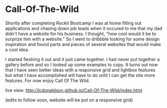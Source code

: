 # Call-Of-The-Wild

Shortly after completing Rockit Bootcamp I was at home filling out applications and chasing down job leads when it 
occured to me that my dad didn't have a website for his business. I thought, "how cool would it be to surprize him with a website." So I went to dribbble looking for some design inspiration and found parts and pieces of several websites that would make a cool idea.

I started fleshing it out and it just came together. I had never put together a gallery before and so I looked up some examples to copy. It turns out now that I have seen better ideas with a responsive grid and lightbox features but what I have accomplished will have to do until I can get the site more features. For now enjoy Call Of The Wild.

live view: http://lcdonaldson.github.io/Call-Of-The-Wild/index.html

(edits to follow soon, website will be put on a responsive grid)

